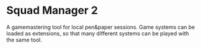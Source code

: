 # Squad Manager 2

A gamemastering tool for local pen&amp;paper sessions. Game systems can be loaded as extensions, so that many different systems can be played with the same tool.
